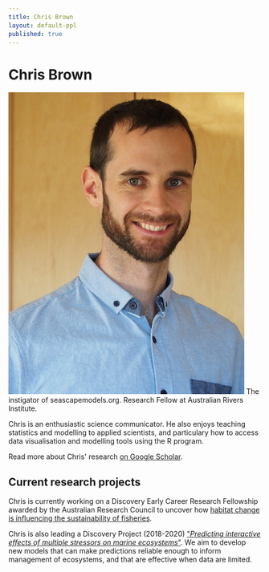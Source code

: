 ```yaml
---
title: Chris Brown
layout: default-ppl
published: true
---
```


# Chris Brown
![](/images/people/cjbrown.jpeg)
The instigator of seascapemodels.org. Research Fellow at Australian Rivers Institute.

Chris is an enthusiastic science communicator. He also enjoys teaching statistics and modelling to applied scientists, and particulary how to access data visualisation and modelling tools using the R program.

Read more about Chris' research [on Google Scholar](https://scholar.google.com.au/citations?hl=en&user=1qG6yFMAAAAJ&view_op=list_works&sortby=pubdate).

## Current research projects

Chris is currently working on a Discovery Early Career Research Fellowship awarded by the Australian Research Council to uncover how [habitat change is influencing the sustainability of fisheries](http://www.seascapemodels.org/fishscape/).

Chris is also leading a Discovery Project (2018-2020) ["*Predicting interactive effects of multiple stressors on marine ecosystems*"](http://www.seascapemodels.org/research/2017/11/10/interacting-impacts-grant.html). We aim to develop new models that can make predictions reliable enough to inform management of ecosystems, and that are effective when data are limited.
